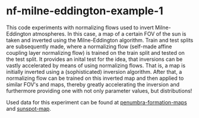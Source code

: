 # nf-milne-eddington-example-1
This code experiments with normalizing flows used to invert Milne-Eddington atmospheres. In this case, a map of a certain FOV of the sun is taken and inverted using the Milne-Eddington algorithm. Train and test splits are subsequently made, where a normalizing flow (self-made affine coupling layer normalizing flow) is trained on the train split and tested on the test split. It provides an inital test for the idea, that inversions can be vastly accelerated by means of using normalizing flows. That is, a map is initially inverted using a (sophisticated) inversion algorithm. After that, a normalizing flow can be trained on this inverted map and then applied to similar FOV's and maps, thereby greatly accelerating the inversion and furthermore providing one with not only parameter values, but distributions!

Used data for this experiment can be found at [penumbra-formation-maps](https://drive.google.com/drive/folders/1-W3vCJC4gEsQWW0pzwF8PbQ3erE0eGPI?usp=drive_link/) and [sunspot-map](https://drive.google.com/drive/folders/1AM6oA1mLYQ_DtIlSv52aYXDNDTygRQyq?usp=drive_link).
